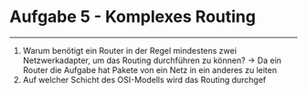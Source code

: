# Aufgabe 5 - Komplexes Routing
___
1. Warum benötigt ein Router in der Regel mindestens zwei Netzwerkadapter, um das Routing durchführen zu können?
	→ Da ein Router die Aufgabe hat Pakete von ein Netz in ein anderes zu leiten
2. Auf welcher Schicht des OSI-Modells wird das Routing durchgef
